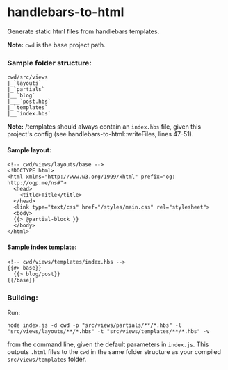 # handlebars-to-html

Generate static html files from handlebars templates.

**Note:** `cwd` is the base project path.

### Sample folder structure:

```
cwd/src/views
|_`layouts`
|_`partials`
|__`blog`
|___`post.hbs`
|_`templates`
|__`index.hbs`
```

**Note:** /templates should always contain an `index.hbs` file, given this project's config (see handlebars-to-html::writeFiles, lines 47-51).

#### Sample layout:

```
<!-- cwd/views/layouts/base -->
<!DOCTYPE html>
<html xmlns="http://www.w3.org/1999/xhtml" prefix="og: http://ogp.me/ns#">
  <head>
    <title>Title</title>
  </head>
  <link type="text/css" href="/styles/main.css" rel="stylesheet">
  <body>
  {{> @partial-block }}
  </body>
</html>
```

#### Sample index template:

```
<!-- cwd/views/templates/index.hbs -->
{{#> base}}
  {{> blog/post}}
{{/base}}
```

### Building:

Run:

`node index.js -d cwd -p "src/views/partials/**/*.hbs" -l "src/views/layouts/**/*.hbs" -t "src/views/templates/**/*.hbs" -v`

from the command line, given the default parameters in `index.js`. This outputs `.html` files to the `cwd` in the same folder structure as your compiled `src/views/templates` folder.
